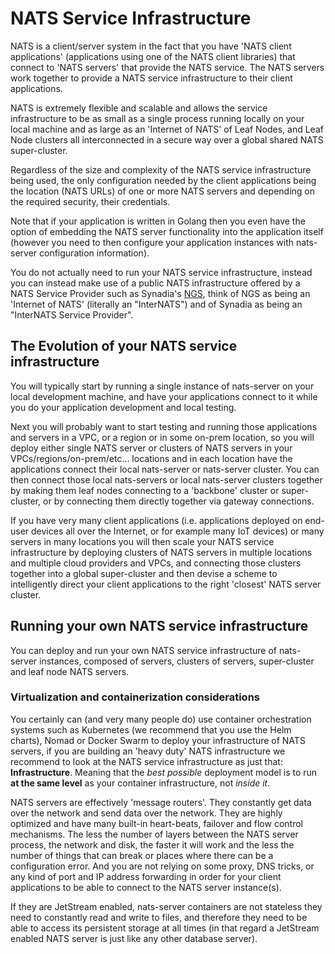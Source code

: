 # NATS Service Infrastructure

NATS is a client/server system in the fact that you have 'NATS client applications' (applications using one of the NATS client libraries) that connect to 'NATS servers' that provide the NATS service. The NATS servers work together to provide a NATS service infrastructure to their client applications.

NATS is extremely flexible and scalable and allows the service infrastructure to be as small as a single process running locally on your local machine and as large as an 'Internet of NATS' of Leaf Nodes, and Leaf Node clusters all interconnected in a secure way over a global shared NATS super-cluster.  

Regardless of the size and complexity of the NATS service infrastructure being used, the only configuration needed by the client applications being the location (NATS URLs) of one or more NATS servers and depending on the required security, their credentials.

Note that if your application is written in Golang then you even have the option of embedding the NATS server functionality into the application itself (however you need to then configure your application instances with nats-server configuration information).

You do not actually need to run your NATS service infrastructure, instead you can instead make use of a public NATS infrastructure offered by a NATS Service Provider such as Synadia's [NGS](https://synadia.com/ngs/), think of NGS as being an 'Internet of NATS' (literally an "InterNATS") and of Synadia as being an "InterNATS Service Provider".

## The Evolution of your NATS service infrastructure

You will typically start by running a single instance of nats-server on your local development machine, and have your applications connect to it while you do your application development and local testing.

Next you will probably want to start testing and running those applications and servers in a VPC, or a region or in some on-prem location, so you will deploy either single NATS server or clusters of NATS servers in your VPCs/regions/on-prem/etc... locations and in each location have the applications connect their local nats-server or nats-server cluster. You can then connect those local nats-servers or local nats-server clusters together by making them leaf nodes connecting to a 'backbone' cluster or super-cluster, or by connecting them directly together via gateway connections.

If you have very many client applications (i.e. applications deployed on end-user devices all over the Internet, or for example many IoT devices) or many servers in many locations you will then scale your NATS service infrastructure by deploying clusters of NATS servers in multiple locations and multiple cloud providers and VPCs, and connecting those clusters together into a global super-cluster and then devise a scheme to intelligently direct your client applications to the right 'closest' NATS server cluster.
 
## Running your own NATS service infrastructure

You can deploy and run your own NATS service infrastructure of nats-server instances, composed of servers, clusters of servers, super-cluster and leaf node NATS servers.

### Virtualization and containerization considerations

You certainly can (and very many people do) use container orchestration systems such as Kubernetes (we recommend that you use the Helm charts), Nomad or Docker Swarm to deploy your infrastructure of NATS servers, if you are building an 'heavy duty' NATS infrastructure we recommend to look at the NATS service infrastructure as just that: **Infrastructure**. Meaning that the _best_ _possible_ deployment model is to run **at the same level** as your container infrastructure, not _inside it_.

NATS servers are effectively 'message routers'. They constantly get data over the network and send data over the network. They are highly optimized and have many built-in heart-beats, failover and flow control mechanisms. The less the number of layers between the NATS server process, the network and disk, the faster it will work and the less the number of things that can break or places where there can be a configuration error. And you are not relying on some proxy, DNS tricks, or any kind of port and IP address forwarding in order for your client applications to be able to connect to the NATS server instance(s).

If they are JetStream enabled, nats-server containers are not stateless they need to constantly read and write to files, and therefore they need to be able to access its persistent storage at all times (in that regard a JetStream enabled NATS server is just like any other database server).
